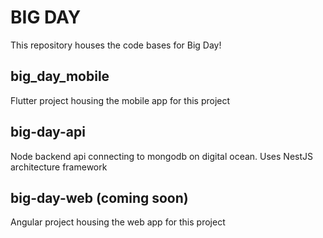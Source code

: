 # BIG DAY

This repository houses the code bases for Big Day!

## big_day_mobile

Flutter project housing the mobile app for this project

## big-day-api

Node backend api connecting to mongodb on digital ocean. Uses NestJS architecture framework

## big-day-web (coming soon)

Angular project housing the web app for this project